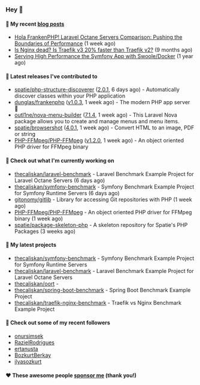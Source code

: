 ### Hey 👋

#### 📜 My recent [blog posts](https://caliskanemre.medium.com/)

- [Hola FrankenPHP! Laravel Octane Servers Comparison: Pushing the Boundaries of Performance](https://medium.com/beyn-technology/hola-frankenphp-laravel-octane-servers-comparison-pushing-the-boundaries-of-performance-d3e7ad8e652c?source=rss-cf41ab240584------2) (1 week ago)
- [Is Nginx dead? Is Traefik v3 20% faster than Traefik v2?](https://medium.com/beyn-technology/is-nginx-dead-is-traefik-v3-20-faster-than-traefik-v2-f28ffb7eed3e?source=rss-cf41ab240584------2) (9 months ago)
- [Serving High Performance the Symfony App with Swoole/Docker](https://medium.com/beyn-technology/serving-high-performance-the-symfony-app-with-swoole-docker-758d8f176889?source=rss-cf41ab240584------2) (1 year ago)

#### 🔭 Latest releases I've contributed to

- [spatie/php-structure-discoverer](https://github.com/spatie/php-structure-discoverer) ([2.0.1](https://github.com/spatie/php-structure-discoverer/releases/tag/2.0.1), 6 days ago) - Automatically discover classes within your PHP application
- [dunglas/frankenphp](https://github.com/dunglas/frankenphp) ([v1.0.3](https://github.com/dunglas/frankenphp/releases/tag/v1.0.3), 1 week ago) - The modern PHP app server 🧟
- [outl1ne/nova-menu-builder](https://github.com/outl1ne/nova-menu-builder) ([7.1.4](https://github.com/outl1ne/nova-menu-builder/releases/tag/7.1.4), 1 week ago) - This Laravel Nova package allows you to create and manage menus and menu items.
- [spatie/browsershot](https://github.com/spatie/browsershot) ([4.0.1](https://github.com/spatie/browsershot/releases/tag/4.0.1), 1 week ago) - Convert HTML to an image, PDF or string
- [PHP-FFMpeg/PHP-FFMpeg](https://github.com/PHP-FFMpeg/PHP-FFMpeg) ([v1.2.0](https://github.com/PHP-FFMpeg/PHP-FFMpeg/releases/tag/v1.2.0), 1 week ago) - An object oriented PHP driver for FFMpeg binary

#### 👷 Check out what I'm currently working on

- [thecaliskan/laravel-benchmark](https://github.com/thecaliskan/laravel-benchmark) - Laravel Benchmark Example Project for Laravel Octane Servers (6 days ago)
- [thecaliskan/symfony-benchmark](https://github.com/thecaliskan/symfony-benchmark) - Symfony Benchmark Example Project for Symfony Runtime Servers  (6 days ago)
- [gitonomy/gitlib](https://github.com/gitonomy/gitlib) - Library for accessing Git repositories with PHP (1 week ago)
- [PHP-FFMpeg/PHP-FFMpeg](https://github.com/PHP-FFMpeg/PHP-FFMpeg) - An object oriented PHP driver for FFMpeg binary (1 week ago)
- [spatie/package-skeleton-php](https://github.com/spatie/package-skeleton-php) - A skeleton repository for Spatie&#39;s PHP Packages (3 weeks ago)

#### 🌱 My latest projects

- [thecaliskan/symfony-benchmark](https://github.com/thecaliskan/symfony-benchmark) - Symfony Benchmark Example Project for Symfony Runtime Servers 
- [thecaliskan/laravel-benchmark](https://github.com/thecaliskan/laravel-benchmark) - Laravel Benchmark Example Project for Laravel Octane Servers
- [thecaliskan/oort](https://github.com/thecaliskan/oort) - 
- [thecaliskan/spring-boot-benchmark](https://github.com/thecaliskan/spring-boot-benchmark) - Spring Boot Benchmark Example Project
- [thecaliskan/traefik-nginx-benchmark](https://github.com/thecaliskan/traefik-nginx-benchmark) - Traefik vs Nginx Benchmark Example Project

#### 👯 Check out some of my recent followers

- [onursimsek](https://github.com/onursimsek)
- [RazielRodrigues](https://github.com/RazielRodrigues)
- [ertanusta](https://github.com/ertanusta)
- [BozkurtBerkay](https://github.com/BozkurtBerkay)
- [ilyasozkurt](https://github.com/ilyasozkurt)

#### ❤️ These awesome people [sponsor me](https://github.com/sponsors/thecaliskan) (thank you!)

